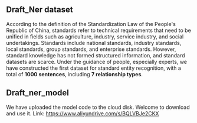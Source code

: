 ## Draft_Ner dataset
According to the definition of the Standardization Law of the People's Republic of China, standards refer to technical requirements that need to be unified in fields such as agriculture, industry, service industry, and social undertakings. Standards include national standards, industry standards, local standards, group standards, and enterprise standards.
However, standard knowledge has not formed structured information, and standard datasets are scarce.
Under the guidance of people, especially experts, we have constructed the first dataset for standard entity recognition, 
with a total of **1000 sentences**, including **7 relationship types**.
## Draft_ner_model
We have uploaded the model code to the cloud disk. Welcome to download and use it.
Link: https://www.aliyundrive.com/s/BQLVBJe2CKX
